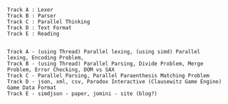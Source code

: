     Track A : Lexer 
    Track B : Parser
    Track C : Parallel Thinking
    Track D : Text Format 
    Track E : Reading
    
    
    Track A - (using Thread) Parallel lexing, (using simd) Parallel lexing, Encoding Problem, 
    Track B - (using Thread) Parallel Parsing, Divide Problem, Merge Problem, Error Checking, DOM vs SAX
    Track C - Parallel Parsing, Parallel Paraenthesis Matching Problem
    Track D - json, xml, csv, Paradox Interactive (Clausewitz Game Engine) Game Data Format
    Track E - simdjson - paper, jomini - site (blog?)
    
